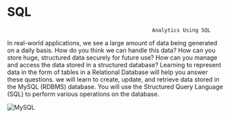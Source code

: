 # SQL
                                                   Analytics Using SQL
In real-world applications, we see a large amount of data being generated on a daily basis.
How do you think we can handle this data? How can you store huge, structured data securely
for future use? How can you manage and access the data stored in a structured database? 
Learning to represent data in the form of tables in a Relational Database will help you answer these questions.
we will learn to create, update, and retrieve data stored in the MySQL (RDBMS) database. 
You will use the Structured Query Language (SQL) to perform various operations on the database.

![MySQL](https://img.shields.io/badge/mysql-%2300000f.svg?style=for-the-badge&logo=mysql&logoColor=blue) 
